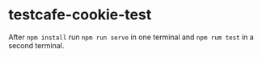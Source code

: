 # testcafe-cookie-test

After `npm install` run `npm run serve` in one terminal and `npm rum test` in a second terminal.